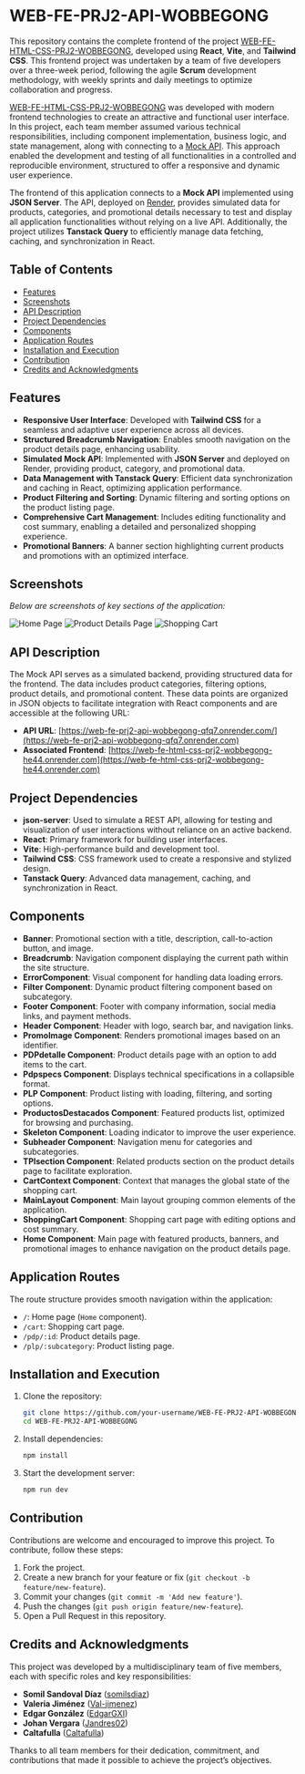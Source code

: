 # WEB-FE-PRJ2-API-WOBBEGONG

This repository contains the complete frontend of the project [WEB-FE-HTML-CSS-PRJ2-WOBBEGONG](https://web-fe-html-css-prj2-wobbegong-he44.onrender.com), developed using **React**, **Vite**, and **Tailwind CSS**. This frontend project was undertaken by a team of five developers over a three-week period, following the agile **Scrum** development methodology, with weekly sprints and daily meetings to optimize collaboration and progress.

[WEB-FE-HTML-CSS-PRJ2-WOBBEGONG](https://web-fe-html-css-prj2-wobbegong-he44.onrender.com) was developed with modern frontend technologies to create an attractive and functional user interface. In this project, each team member assumed various technical responsibilities, including component implementation, business logic, and state management, along with connecting to a [Mock API](https://web-fe-prj2-api-wobbegong-qfq7.onrender.com). This approach enabled the development and testing of all functionalities in a controlled and reproducible environment, structured to offer a responsive and dynamic user experience.

The frontend of this application connects to a **Mock API** implemented using **JSON Server**. The API, deployed on [Render](https://web-fe-prj2-api-wobbegong-qfq7.onrender.com/), provides simulated data for products, categories, and promotional details necessary to test and display all application functionalities without relying on a live API. Additionally, the project utilizes **Tanstack Query** to efficiently manage data fetching, caching, and synchronization in React.


## Table of Contents

- [Features](#features)
- [Screenshots](#screenshots)
- [API Description](#api-description)
- [Project Dependencies](#project-dependencies)
- [Components](#components)
- [Application Routes](#application-routes)
- [Installation and Execution](#installation-and-execution)
- [Contribution](#contribution)
- [Credits and Acknowledgments](#credits-and-acknowledgments)


## Features

- **Responsive User Interface**: Developed with **Tailwind CSS** for a seamless and adaptive user experience across all devices.
- **Structured Breadcrumb Navigation**: Enables smooth navigation on the product details page, enhancing usability.
- **Simulated Mock API**: Implemented with **JSON Server** and deployed on Render, providing product, category, and promotional data.
- **Data Management with Tanstack Query**: Efficient data synchronization and caching in React, optimizing application performance.
- **Product Filtering and Sorting**: Dynamic filtering and sorting options on the product listing page.
- **Comprehensive Cart Management**: Includes editing functionality and cost summary, enabling a detailed and personalized shopping experience.
- **Promotional Banners**: A banner section highlighting current products and promotions with an optimized interface.

## Screenshots

_Below are screenshots of key sections of the application:_

![Home Page](Image-URL)
![Product Details Page](Image-URL)
![Shopping Cart](Image-URL)

## API Description

The Mock API serves as a simulated backend, providing structured data for the frontend. The data includes product categories, filtering options, product details, and promotional content. These data points are organized in JSON objects to facilitate integration with React components and are accessible at the following URL:

- **API URL**: [https://web-fe-prj2-api-wobbegong-qfq7.onrender.com/](https://web-fe-prj2-api-wobbegong-qfq7.onrender.com)
- **Associated Frontend**: [https://web-fe-html-css-prj2-wobbegong-he44.onrender.com](https://web-fe-html-css-prj2-wobbegong-he44.onrender.com)

## Project Dependencies

- **json-server**: Used to simulate a REST API, allowing for testing and visualization of user interactions without reliance on an active backend.
- **React**: Primary framework for building user interfaces.
- **Vite**: High-performance build and development tool.
- **Tailwind CSS**: CSS framework used to create a responsive and stylized design.
- **Tanstack Query**: Advanced data management, caching, and synchronization in React.


## Components

- **Banner**: Promotional section with a title, description, call-to-action button, and image.
- **Breadcrumb**: Navigation component displaying the current path within the site structure.
- **ErrorComponent**: Visual component for handling data loading errors.
- **Filter Component**: Dynamic product filtering component based on subcategory.
- **Footer Component**: Footer with company information, social media links, and payment methods.
- **Header Component**: Header with logo, search bar, and navigation links.
- **PromoImage Component**: Renders promotional images based on an identifier.
- **PDPdetalle Component**: Product details page with an option to add items to the cart.
- **Pdpspecs Component**: Displays technical specifications in a collapsible format.
- **PLP Component**: Product listing with loading, filtering, and sorting options.
- **ProductosDestacados Component**: Featured products list, optimized for browsing and purchasing.
- **Skeleton Component**: Loading indicator to improve the user experience.
- **Subheader Component**: Navigation menu for categories and subcategories.
- **TPIsection Component**: Related products section on the product details page to facilitate exploration.
- **CartContext Component**: Context that manages the global state of the shopping cart.
- **MainLayout Component**: Main layout grouping common elements of the application.
- **ShoppingCart Component**: Shopping cart page with editing options and cost summary.
- **Home Component**: Main page with featured products, banners, and promotional images to enhance navigation on the product details page.

## Application Routes

The route structure provides smooth navigation within the application:

- `/`: Home page (`Home` component).
- `/cart`: Shopping cart page.
- `/pdp/:id`: Product details page.
- `/plp/:subcategory`: Product listing page.

## Installation and Execution

1. Clone the repository:

   ```bash
   git clone https://github.com/your-username/WEB-FE-PRJ2-API-WOBBEGONG.git
   cd WEB-FE-PRJ2-API-WOBBEGONG

2. Install dependencies:

   ```bash
   npm install
   
3. Start the development server:

   ```bash
   npm run dev

## Contribution

Contributions are welcome and encouraged to improve this project. To contribute, follow these steps:

1. Fork the project.
2. Create a new branch for your feature or fix (`git checkout -b feature/new-feature`).
3. Commit your changes (`git commit -m 'Add new feature'`).
4. Push the changes (`git push origin feature/new-feature`).
5. Open a Pull Request in this repository.

## Credits and Acknowledgments

This project was developed by a multidisciplinary team of five members, each with specific roles and key responsibilities:

- **Somil Sandoval Díaz** ([somilsdiaz](https://github.com/somilsdiaz)) 
- **Valeria Jiménez** ([Val-jimenez](https://github.com/Val-jimenez)) 
- **Edgar González** ([EdgarGXI](https://github.com/EdgarGXI))
- **Johan Vergara** ([Jandres02](https://github.com/Jandres02)) 
- **Caltafulla** ([Caltafulla](https://github.com/Caltafulla)) 

Thanks to all team members for their dedication, commitment, and contributions that made it possible to achieve the project’s objectives.
